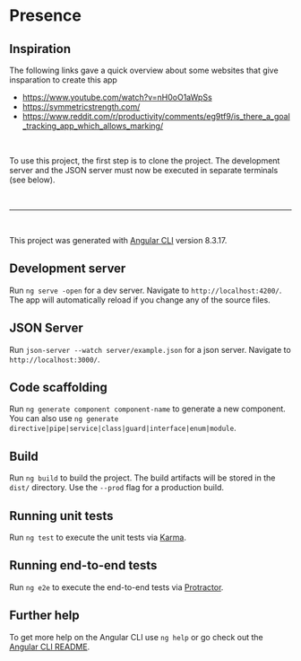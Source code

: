 # Presence



##  Inspiration

The following links gave a quick overview about some websites that give insparation to create this app
* https://www.youtube.com/watch?v=nH0oO1aWpSs
* https://symmetricstrength.com/
* https://www.reddit.com/r/productivity/comments/eg9tf9/is_there_a_goal_tracking_app_which_allows_marking/


<br>

To use this project, the first step is to clone the project.
The development server and the JSON server must now be executed in separate terminals (see below). 


<br/>

-----------------

<br/>


This project was generated with [Angular CLI](https://github.com/angular/angular-cli) version 8.3.17.

## Development server

Run `ng serve -open` for a dev server. Navigate to `http://localhost:4200/`. The app will automatically reload if you change any of the source files.

## JSON Server

Run `json-server --watch server/example.json` for a json server. Navigate to `http://localhost:3000/`.

## Code scaffolding

Run `ng generate component component-name` to generate a new component. You can also use `ng generate directive|pipe|service|class|guard|interface|enum|module`.

## Build

Run `ng build` to build the project. The build artifacts will be stored in the `dist/` directory. Use the `--prod` flag for a production build.

## Running unit tests

Run `ng test` to execute the unit tests via [Karma](https://karma-runner.github.io).

## Running end-to-end tests

Run `ng e2e` to execute the end-to-end tests via [Protractor](http://www.protractortest.org/).

## Further help

To get more help on the Angular CLI use `ng help` or go check out the [Angular CLI README](https://github.com/angular/angular-cli/blob/master/README.md).


